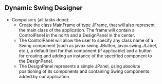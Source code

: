 ## Dynamic Swing Designer

- Compulsory (all tasks done):
  - Create the class MainFrame of type JFrame, that will also represent the main class of the application. The frame will contain a ControlPanel in the north and a DesignPanel in the center.
  - The ControlPanel will allow the user to specify any class name of a Swing component (such as javax.swing.JButton, javax.swing.JLabel, etc.), a default text for that component (if applicable) and a button for creating and adding an instance of the specified component to the DesignPanel.
  - The DesignPanel represents a simple JPanel, using absolute positioning of its components and containing Swing components added by our application.
